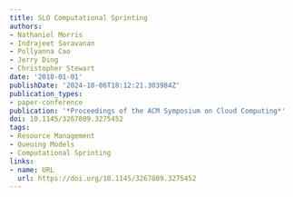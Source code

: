 ```yaml
---
title: SLO Computational Sprinting
authors:
- Nathaniel Morris
- Indrajeet Saravanan
- Pollyanna Cao
- Jerry Ding
- Christopher Stewart
date: '2018-01-01'
publishDate: '2024-10-06T18:12:21.303984Z'
publication_types:
- paper-conference
publication: '*Proceedings of the ACM Symposium on Cloud Computing*'
doi: 10.1145/3267809.3275452
tags:
- Resource Management
- Queuing Models
- Computational Sprinting
links:
- name: URL
  url: https://doi.org/10.1145/3267809.3275452
---
```

